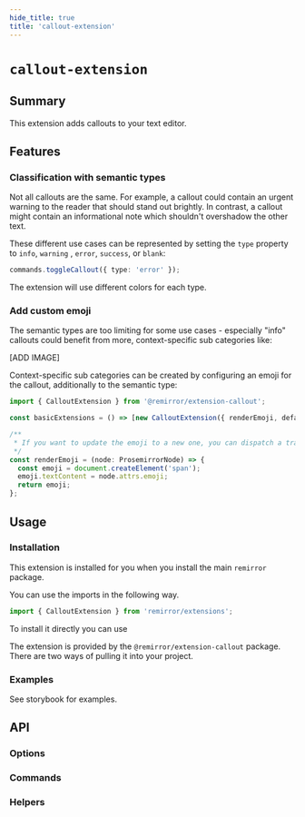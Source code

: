 ```yaml
---
hide_title: true
title: 'callout-extension'
---
```


# `callout-extension`

## Summary

This extension adds callouts to your text editor.

## Features

### Classification with semantic types

Not all callouts are the same. For example, a callout could contain an urgent warning to the reader that should stand out brightly. In contrast, a callout might contain an informational note which shouldn't overshadow the other text.

These different use cases can be represented by setting the `type` property to `info`, `warning` , `error`, `success`, or `blank`:

```ts
commands.toggleCallout({ type: 'error' });
```

The extension will use different colors for each type.

### Add custom emoji

The semantic types are too limiting for some use cases - especially "info" callouts could benefit from more, context-specific sub categories like:

[ADD IMAGE]

Context-specific sub categories can be created by configuring an emoji for the callout, additionally to the semantic type:

```ts
import { CalloutExtension } from '@remirror/extension-callout';

const basicExtensions = () => [new CalloutExtension({ renderEmoji, defaultEmoji: '💡' })];

/**
 * If you want to update the emoji to a new one, you can dispatch a transaction to update the `emoji` attrs inside this function.
 */
const renderEmoji = (node: ProsemirrorNode) => {
  const emoji = document.createElement('span');
  emoji.textContent = node.attrs.emoji;
  return emoji;
};
```

## Usage

### Installation

This extension is installed for you when you install the main `remirror` package.

You can use the imports in the following way.

```ts
import { CalloutExtension } from 'remirror/extensions';
```

To install it directly you can use

The extension is provided by the `@remirror/extension-callout` package. There are two ways of pulling it into your project.

### Examples

See storybook for examples.

## API

### Options

### Commands

### Helpers
